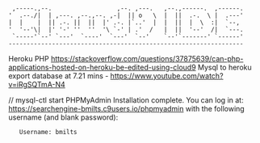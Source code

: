 
     ,-----.,--.                  ,--. ,---.   ,--.,------.  ,------.
    '  .--./|  | ,---. ,--.,--. ,-|  || o   \  |  ||  .-.  \ |  .---'
    |  |    |  || .-. ||  ||  |' .-. |`..'  |  |  ||  |  \  :|  `--, 
    '  '--'\|  |' '-' ''  ''  '\ `-' | .'  /   |  ||  '--'  /|  `---.
     `-----'`--' `---'  `----'  `---'  `--'    `--'`-------' `------'
    ----------------------------------------------------------------- 


Heroku PHP https://stackoverflow.com/questions/37875639/can-php-applications-hosted-on-heroku-be-edited-using-cloud9
Mysql to heroku export database at 7.21 mins - https://www.youtube.com/watch?v=iRgSQTmA-N4

// mysql-ctl start
PHPMyAdmin Installation complete. You can log in at: https://searchengine-bmilts.c9users.io/phpmyadmin with the following username (and blank password):

       Username: bmilts